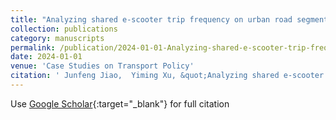 ```yaml
---
title: "Analyzing shared e-scooter trip frequency on urban road segments in Austin, TX"
collection: publications
category: manuscripts
permalink: /publication/2024-01-01-Analyzing-shared-e-scooter-trip-frequency-on-urban-road-segments-in-Austin-TX
date: 2024-01-01
venue: 'Case Studies on Transport Policy'
citation: ' Junfeng Jiao,  Yiming Xu, &quot;Analyzing shared e-scooter trip frequency on urban road segments in Austin, TX.&quot; Case Studies on Transport Policy, 2024.'
---
```

Use [Google Scholar](https://scholar.google.com/scholar?q=Analyzing+shared+e+scooter+trip+frequency+on+urban+road+segments+in+Austin,+TX){:target="_blank"} for full citation